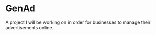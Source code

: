 # GenAd
A project I will be working on in order for businesses to manage their advertisements online.
